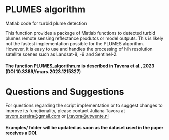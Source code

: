 # PLUMES algorithm

Matlab code for turbid plume detection

This function provides a package of Matlab functions to detected turbid plumes remote sensing reflectance produtcs or model outputs. This is likely not the fastest implementation possible for the PLUMES algorithm. However, it is easy to use and handles the processing of hih resolution satellite scenes such as Landsat-8, -9 and Sentinel-2.

#### The function PLUMES_algorithm.m is described in Tavora et al., 2023 (DOI 10.3389/fmars.2023.1215327)

# Questions and Suggestions

For questions regarding the script implementation or to suggest changes to improve its functionality, please contact Juliana Tavora at tavora.pereira@gmail.com or j.tavora@utwente.nl

#### Examples/ folder will be updated as soon as the dataset used in the paper receives a DOI. 
